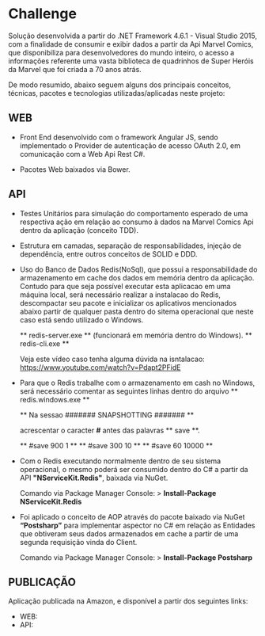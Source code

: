 # Challenge

Solução desenvolvida a partir do .NET Framework 4.6.1 - Visual Studio 2015, com a finalidade de consumir e exibir dados a partir da Api Marvel Comics, que disponibiliza para desenvolvedores do mundo inteiro, o acesso a informações referente uma vasta biblioteca de quadrinhos de Super Heróis da Marvel que foi criada a 70 anos atrás.

De modo resumido, abaixo seguem alguns dos principais conceitos, técnicas, pacotes e tecnologias utilizadas/aplicadas neste projeto: 

## WEB

- Front End desenvolvido com o framework Angular JS, sendo implementado o Provider de autenticação de acesso OAuth 2.0, em comunicação com a Web Api Rest C#.

- Pacotes Web baixados via Bower.
	
## API
		
- Testes Unitários para simulação do comportamento esperado de uma respectiva ação em relação ao consumo à dados na Marvel Comics Api dentro da aplicação (conceito TDD).

- Estrutura em camadas, separação de responsabilidades, injeção de dependência, entre outros conceitos de SOLID e DDD.

- Uso do Banco de Dados Redis(NoSql), que possui a responsabilidade do armazenamento em cache dos dados em memória dentro da aplicação. Contudo para que seja possível executar esta aplicacao em uma máquina local, será necessário realizar a instalacao do Redis, descompactar seu pacote e inicializar os aplicativos mencionados abaixo partir de qualquer pasta dentro do sitema operacional que neste caso está sendo utilizado o Windows.
	
	** redis-server.exe ** (funcionará em memória dentro do Windows).
	** redis-cli.exe **
	
	Veja este vídeo caso tenha alguma dúvida na isntalacao: https://www.youtube.com/watch?v=Pdapt2PFidE
	
- Para que o Redis trabalhe com o armazenamento em cash no Windows, será necessário comentar as seguintes linhas dentro do arquivo ** redis.windows.exe ** 

	** Na sessao ####### SNAPSHOTTING ####### ** 
	
	acrescentar o caracter **#** antes das palavras ** save **.
	
	** #save 900 1 **
	** #save 300 10 **
	** #save 60 10000 **

- Com o Redis executando normalmente dentro de seu sistema operacional, o mesmo poderá ser consumido dentro do C# a partir da API **"NServiceKit.Redis"**, baixada via NuGet.

	Comando via Package Manager Console: > **Install-Package NServiceKit.Redis**
	
- Foi aplicado o conceito de AOP através do pacote baixado via NuGet **“Postsharp”** para implementar aspector no C# em relação as Entidades que obtiveram seus dados armazenados em cache a partir de uma segunda requisição vinda do Client.

	Comando via Package Manager Console: > **Install-Package Postsharp**

## PUBLICAÇÃO

Aplicação publicada na Amazon, e disponível a partir dos seguintes links:

- WEB:
- API: 
